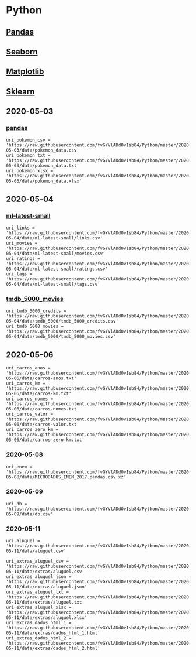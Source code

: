 # Python

## [Pandas](https://pandas.pydata.org/)

## [Seaborn](https://seaborn.pydata.org/)

## [Matplotlib](https://matplotlib.org/)

## [Sklearn](https://scikit-learn.org/)

## 2020-05-03

### [pandas](https://youtu.be/vmEHCJofslg)
```
uri_pokemon_csv = 'https://raw.githubusercontent.com/fvGYVlADdOvIsb84/Python/master/2020-05-03/data/pokemon_data.csv'
uri_pokemon_txt = 'https://raw.githubusercontent.com/fvGYVlADdOvIsb84/Python/master/2020-05-03/data/pokemon_data.txt'
uri_pokemon_xlsx = 'https://raw.githubusercontent.com/fvGYVlADdOvIsb84/Python/master/2020-05-03/data/pokemon_data.xlsx'
```
## 2020-05-04

### [ml-latest-small](https://www.kaggle.com/shubhammehta21/movie-lens-small-latest-dataset)
```
uri_links = 'https://raw.githubusercontent.com/fvGYVlADdOvIsb84/Python/master/2020-05-04/data/ml-latest-small/links.csv'
uri_movies = 'https://raw.githubusercontent.com/fvGYVlADdOvIsb84/Python/master/2020-05-04/data/ml-latest-small/movies.csv'
uri_ratings = 'https://raw.githubusercontent.com/fvGYVlADdOvIsb84/Python/master/2020-05-04/data/ml-latest-small/ratings.csv'
uri_tags = 'https://raw.githubusercontent.com/fvGYVlADdOvIsb84/Python/master/2020-05-04/data/ml-latest-small/tags.csv'
```
### [tmdb_5000_movies](https://www.kaggle.com/makray/tmdb-5000-movies)
```
uri_tmdb_5000_credits = 'https://raw.githubusercontent.com/fvGYVlADdOvIsb84/Python/master/2020-05-04/data/tmdb_5000/tmdb_5000_credits.csv'
uri_tmdb_5000_movies = 'https://raw.githubusercontent.com/fvGYVlADdOvIsb84/Python/master/2020-05-04/data/tmdb_5000/tmdb_5000_movies.csv'
```
## 2020-05-06
```
uri_carros_anos = 'https://raw.githubusercontent.com/fvGYVlADdOvIsb84/Python/master/2020-05-06/data/carros-anos.txt'
uri_carros_km = 'https://raw.githubusercontent.com/fvGYVlADdOvIsb84/Python/master/2020-05-06/data/carros-km.txt'
uri_carros_nomes = 'https://raw.githubusercontent.com/fvGYVlADdOvIsb84/Python/master/2020-05-06/data/carros-nomes.txt'
uri_carros_valor = 'https://raw.githubusercontent.com/fvGYVlADdOvIsb84/Python/master/2020-05-06/data/carros-valor.txt'
uri_carros_zero_km = 'https://raw.githubusercontent.com/fvGYVlADdOvIsb84/Python/master/2020-05-06/data/carros-zero-km.txt'
```
### 2020-05-08
```
uri_enem = 'https://raw.githubusercontent.com/fvGYVlADdOvIsb84/Python/master/2020-05-08/data/MICRODADOS_ENEM_2017.pandas.csv.xz'
```
### 2020-05-09
```
uri_db = 'https://raw.githubusercontent.com/fvGYVlADdOvIsb84/Python/master/2020-05-09/data/db.csv'
```
### 2020-05-11
```
uri_aluguel = 'https://raw.githubusercontent.com/fvGYVlADdOvIsb84/Python/master/2020-05-11/data/aluguel.csv'

uri_extras_aluguel_csv = 'https://raw.githubusercontent.com/fvGYVlADdOvIsb84/Python/master/2020-05-11/data/extras/aluguel.csv'
uri_extras_aluguel_json = 'https://raw.githubusercontent.com/fvGYVlADdOvIsb84/Python/master/2020-05-11/data/extras/aluguel.json'
uri_extras_aluguel_txt = 'https://raw.githubusercontent.com/fvGYVlADdOvIsb84/Python/master/2020-05-11/data/extras/aluguel.txt'
uri_extras_aluguel_xlsx = 'https://raw.githubusercontent.com/fvGYVlADdOvIsb84/Python/master/2020-05-11/data/extras/aluguel.xlsx'
uri_extras_dados_html_1 = 'https://raw.githubusercontent.com/fvGYVlADdOvIsb84/Python/master/2020-05-11/data/extras/dados_html_1.html'
uri_extras_dados_html_2 = 'https://raw.githubusercontent.com/fvGYVlADdOvIsb84/Python/master/2020-05-11/data/extras/dados_html_2.html'
```

